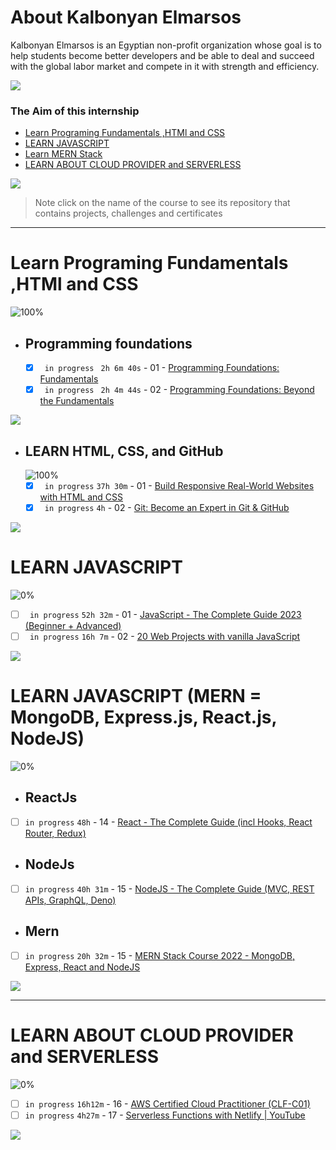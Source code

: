 # About Kalbonyan Elmarsos

Kalbonyan Elmarsos is an Egyptian non-profit organization whose goal is to help students become better developers and be able to deal and succeed with the global labor market and compete in it with strength and efficiency.
<br/>

<a href="https://www.linkedin.com/company/%D9%83%D8%A7%D9%84%D8%A8%D9%86%D9%8A%D8%A7%D9%86-%D8%A7%D9%84%D9%85%D8%B1%D8%B5%D9%88%D8%B5/" target="_blank"><img src="https://img.shields.io/badge/-Kalbonyan%20Elmarsos-0077B5?style=for-the-badge&logo=Linkedin&logoColor=white"/></a>

### The Aim of this internship

- <a href="#Fundamentals">Learn Programing Fundamentals ,HTMl and CSS </a>
- <a href="#js">LEARN JAVASCRIPT</a>
- <a href="#MERN">Learn MERN Stack</a>
- <a href="#AWS">LEARN ABOUT CLOUD PROVIDER and SERVERLESS</a>

<img src="https://img.shields.io/badge/Total%20Number%20Of%20Hours%20For%20All%20Courses-%2B200h-blue">
<br>

> Note click on the name of the course to see its repository that contains projects, challenges and certificates

---

<!-- Fundamentals -->

<span id="Fundamentals"> </span>

# Learn Programing Fundamentals ,HTMl and CSS

![100%](https://progress-bar.dev/100/?title=Done)
<br />

- ## Programming foundations

  - [x] ` in progress` ` 2h 6m 40s` - 01 - [Programming Foundations: Fundamentals](01-Linkedin-Learning/-01-Programming-Foundation-Fundamentals/)
  - [x] ` in progress` ` 2h 4m 44s` - 02 - [Programming Foundations: Beyond the Fundamentals](01-Linkedin-Learning/-02-Programming-Foundations-Beyond-Fundamentals)
        <br />

<img src="https://img.shields.io/badge/Total%20Number%20Of%20Hours%20For%20This%20Courses-4h11m-blue">

<!-- LEARN HTML, CSS, and GitHub -->

- ## LEARN HTML, CSS, and GitHub
  ![100%](https://progress-bar.dev/100/?title=Done)
  - [x] ` in progress` `37h 30m` - 01 - [Build Responsive Real-World Websites with HTML and CSS](-01-HTML-CSS-Jonas)
  - [x] ` in progress` `4h` - 02 - [Git: Become an Expert in Git & GitHub]()
        <br />

<img src="https://img.shields.io/badge/Total%20Number%20Of%20Hours%20For%20This%20Courses-31h301m-blue">
<!-- MERN -->
  <span id="js"></span>


# LEARN JAVASCRIPT

![0%](https://progress-bar.dev/0/?title=Done)

- [ ] ` in progress` `52h 32m` - 01 - [ JavaScript - The Complete Guide 2023 (Beginner + Advanced) ]()
- [ ] ` in progress` `16h 7m` - 02 - [20 Web Projects with vanilla JavaScript]()
      <br />

<img src="https://img.shields.io/badge/Total%20Number%20Of%20Hours%20For%20This%20Courses-68h39m-blue">

# LEARN JAVASCRIPT (MERN = MongoDB, Express.js, React.js, NodeJS)

![0%](https://progress-bar.dev/0/?title=Done)
<span id="MERN"></span>
<br />

- ## ReactJs

- [ ] `in progress` `48h` - 14 - [React - The Complete Guide (incl Hooks, React Router, Redux)]()

- ## NodeJs

- [ ] `in progress` `40h 31m` - 15 - [NodeJS - The Complete Guide (MVC, REST APIs, GraphQL, Deno)]()

- ## Mern

- [ ] `in progress` `20h 32m` - 15 - [MERN Stack Course 2022 - MongoDB, Express, React and NodeJS]()
      <br />

<img src="https://img.shields.io/badge/Total%20Number%20Of%20Hours%20For%20This%20Courses-109h1m-blue">

---

<!-- AWS -->

<span id="AWS"></span>

# LEARN ABOUT CLOUD PROVIDER and SERVERLESS

![0%](https://progress-bar.dev/0/?title=Done)

- [ ] `in progress` `16h12m` - 16 - [AWS Certified Cloud Practitioner (CLF-C01)](<03-aCloudGuru/AWS%20Certified%20Cloud%20Practitioner%20(CLF-C01)/>)
- [ ] `in progress` `4h27m` - 17 - [Serverless Functions with Netlify | YouTube ](<03-aCloudGuru/AWS%20Certified%20Solutions%20Architect%20Associate%20(SAA-C02)>)

<img src="https://img.shields.io/badge/Total%20Number%20Of%20Hours%20For%20This%20Courses-20h39m-blue">
<br />

